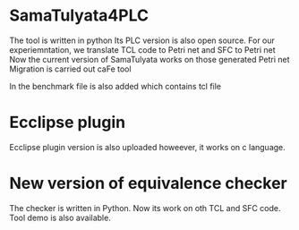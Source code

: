 # SamaTulyata4PLC
The tool is written in python
Its PLC version is also open source.
For our experiemntation, we translate TCL code to Petri net and SFC to Petri net 
Now the current version of SamaTulyata works on those generated Petri net 
Migration is carried out caFe tool

In the benchmark file is also added which contains tcl file 

# Ecclipse plugin
 Ecclipse plugin version is also uploaded howeever, it works on c language.

 # New version of equivalence checker 
 The checker is written in Python. Now its work on oth TCL and SFC code. 
 Tool demo is also available.
  
